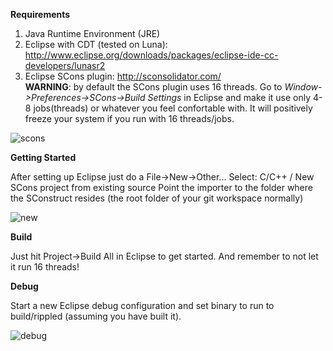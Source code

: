 **Requirements**

1. Java Runtime Environment (JRE)
2. Eclipse with CDT (tested on Luna): http://www.eclipse.org/downloads/packages/eclipse-ide-cc-developers/lunasr2
3. Eclipse SCons plugin: http://sconsolidator.com/  
**WARNING**: by default the SCons plugin uses 16 threads. Go to *Window->Preferences->SCons->Build Settings* in Eclipse and make it use only 4-8 jobs(threads) or whatever you feel confortable with. It will positively freeze your system if you run with 16 threads/jobs.  

![scons](https://raw.githubusercontent.com/crazyquark/rippled/master/Builds/Eclipse/scons.png) 

**Getting Started**

After setting up Eclipse just do a File->New->Other...
Select: C/C++ / New SCons project from existing source
Point the importer to the folder where the SConstruct resides (the root folder of your git workspace normally)  

![new](https://raw.githubusercontent.com/crazyquark/rippled/master/Builds/Eclipse/new.png) 

**Build**

Just hit Project->Build All in Eclipse to get started. And remember to not let it run 16 threads! 

**Debug**

Start a new Eclipse debug configuration and set binary to run to build/rippled (assuming you have built it).  

![debug](https://raw.githubusercontent.com/crazyquark/rippled/master/Builds/Eclipse/debug.png) 